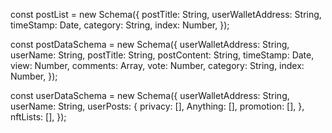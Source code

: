 
const postList = new Schema({
	postTitle: String,
	userWalletAddress: String,
	timeStamp: Date,
	category: String,
	index: Number,
});

const postDataSchema = new Schema({
	userWalletAddress: String,
	userName: String,
	postTitle: String,
	postContent: String,
	timeStamp: Date,
	view: Number,
	comments: Array,
	vote: Number,
	category: String,
	index: Number,
});

const userDataSchema = new Schema({
	userWalletAddress: String,
	userName: String,
	userPosts: {
	privacy: [],
	Anything: [],
	promotion: [],
},
	nftLists: [],
});